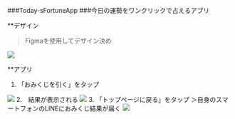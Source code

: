 ###Today-sFortuneApp
###今日の運勢をワンクリックで占えるアプリ

**デザイン
> Figmaを使用してデザイン決め
<img src="https://miki-aliyas.github.io/img/figma1.png">

**アプリ
1. 「おみくじを引く」をタップ
<img src="https://miki-aliyas.github.io/img/omikuji-app1.png">
2.　結果が表示される
<img src="https://miki-aliyas.github.io/img/omikuji-app2.png">
3. 「トップページに戻る」をタップ
＞自身のスマートフォンのLINEにおみくじ結果が届く
<img src="https://miki-aliyas.github.io/img/omikuji-app3.jpeg">
